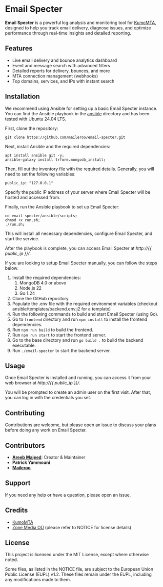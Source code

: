 # Email Specter

**Email Specter** is a powerful log analysis and monitoring tool for [KumoMTA](https://github.com/kumocorp/kumomta), designed to help you track email delivery, diagnose issues, and optimize performance through real-time insights and
detailed reporting.

## Features

- Live email delivery and bounce analytics dashboard
- Event and message search with advanced filters
- Detailed reports for delivery, bounces, and more
- MTA connection management (webhooks)
- Top domains, services, and IPs with instant search

## Installation

We recommend using Ansible for setting up a basic Email Specter instance. You can find the Ansible playbook in the [ansible](https://github.com/maileroo/email-specter/tree/main/ansible) directory and has been tested with Ubuntu 24.04 LTS.

First, clone the repository:

```
git clone https://github.com/maileroo/email-specter.git
```

Next, install Ansible and the required dependencies:

```
apt install ansible git -y;
ansible-galaxy install trfore.mongodb_install;
```

Then, fill out the inventory file with the required details. Generally, you will need to set the following variables:

```
public_ip: "127.0.0.1"
```

Specify the public IP address of your server where Email Specter will be hosted and accessed from.

Finally, run the Ansible playbook to set up Email Specter:

```
cd email-specter/ansible/scripts;
chmod +x run.sh;
./run.sh;
```

This will install all necessary dependencies, configure Email Specter, and start the service.

After the playbook is complete, you can access Email Specter at <em>http://{{ public_ip }}/</em>.

If you are looking to setup Email Specter manually, you can follow the steps below:

1. Install the required dependencies: 
   1. MongoDB 4.0 or above
   2. Node.js 22
   3. Go 1.24
2. Clone the GitHub repository
3. Populate the .env file with the required environment variables (checkout ansible/templates/backend.env.j2 for a template)
4. Run the following commands to build and start Email Specter (using Go).
5. Go to `frontend` directory and run `npm install` to install the frontend dependencies.
6. Run `npm run build` to build the frontend.
7. Run `npm run start` to start the frontend server.
8. Go to the base directory and run `go build .` to build the backend executable.
9. Run `./email-specter` to start the backend server.

## Usage

Once Email Specter is installed and running, you can access it from your web browser at <em>http://{{ public_ip }}/</em>.

You will be prompted to create an admin user on the first visit. After that, you can log in with the credentials you set.

## Contributing

Contributions are welcome, but please open an issue to discuss your plans before doing any work on Email Specter.

## Contributors

- [**Areeb Majeed**](https://areeb.com): Creator & Maintainer
- **Patrick Yammouni**
- [**Maileroo**](https://maileroo.com)

## Support

If you need any help or have a question, please open an issue.

## Credits

- [KumoMTA](https://github.com/kumocorp/kumomta)
- [Zone Media OÜ](https://github.com/zone-eu/zone-mta) (please refer to NOTICE for license details)

## License

This project is licensed under the MIT License, except where otherwise noted.

Some files, as listed in the NOTICE file, are subject to the European Union Public License (EUPL) v1.2. These files remain under the EUPL, including any modifications made to them.
